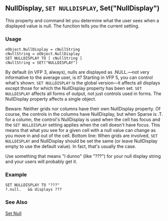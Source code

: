 ## NullDisplay, `SET NULLDISPLAY`, Set("NullDisplay")

This property and command let you determine what the user sees when a displayed value is null. The function tells you the current setting. 

### Usage

```foxpro
oObject.NullDisplay = cNullString
cNullString = oObject.NullDisplay
SET NULLDISPLAY TO [ cNullString ]
cNullString = SET("NULLDISPLAY")
```

By default (in VFP 3, always), nulls are displayed as .NULL.&mdash;not very informative to the average user, is it? Starting in VFP 5, you can control what's shown. `SET NULLDISPLAY` is the global version&mdash;it affects all displays except those for which the NullDisplay property has been set. `SET NULLDISPLAY` affects all forms of output, not just controls used in forms. The NullDisplay property affects a single object.

Beware: Neither grids nor columns have their own NullDisplay property. Of course, the controls in the columns have NullDisplay, but when Sparse is .T. for a column, the control's NullDisplay is used when the cell has focus and the `SET NULLDISPLAY` setting applies when the cell doesn't have focus. This means that what you see for a given cell with a null value can change as you move in and out of the cell. Bottom line: When grids are involved, `SET NULLDISPLAY` and NullDisplay should be set the same (or leave NullDisplay empty to use the default value). In fact, that's usually the case. 

Use something that means "I dunno" (like "???") for your null display string and your users will probably get it.

### Example

```foxpro
SET NULLDISPLAY TO "???"
?.null.   && displays ???
```
### See Also

[Set Null](s4g622.md)